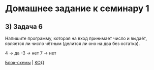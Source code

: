 
# Домашнее задание к семинару 1

## 3) Задача 6

Напишите программу, которая на вход принимает число и выдаёт, является ли число чётным (делится ли оно на два без остатка).

4 -> да
-3 -> нет
7 -> нет

[Блок-схемы](diagram3.drawio.png) | [КОД](Program.cs)